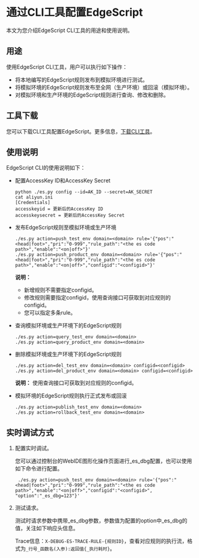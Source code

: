 # 通过CLI工具配置EdgeScript

本文为您介绍EdgeScript CLI工具的用途和使用说明。

## 用途

使用EdgeScript CLI工具，用户可以执行如下操作：

-   将本地编写的EdgeScript规则发布到模拟环境进行测试。
-   将模拟环境的EdgeScript规则发布至全网（生产环境）或回滚（模拟环境）。
-   对模拟环境和生产环境的EdgeScript规则进行查询、修改和删除。

## 工具下载

您可以下载CLI工具配置EdgeScript。更多信息，[下载CLI工具](https://docs-aliyun.cn-hangzhou.oss.aliyun-inc.com/assets/attach/113904/cn_zh/1580886874093/openapi-es-tools-master-b7a3ee97c5d23b5885d8e0ed5fa674b10f83d9e5.zip)。

## 使用说明

EdgeScript CLI的使用说明如下：

-   配置AccessKey ID和AccessKey Secret

    ```
    python ./es.py config --id=AK_ID --secret=AK_SECRET
    cat aliyun.ini
    [Credentials]
    accesskeyid = 更新后的AccessKey ID
    accesskeysecret = 更新后的AccessKey Secret
    ```

-   发布EdgeScript规则至模拟环境或生产环境

    ```
    ./es.py action=push_test_env domain=<domain> rule='{"pos":"<head|foot>","pri":"0-999","rule_path":"<the es code path>","enable":"<on|off>"}'
    ./es.py action=push_product_env domain=<domain> rule='{"pos":"<head|foot>","pri":"0-999","rule_path":"<the es code path>","enable":"<on|off>","configid":"<configid>"}'                    
    ```

    **说明：**

    -   新增规则不需要指定configid。
    -   修改规则需要指定configid，使用查询接口可获取到对应规则的configid。
    -   您可以指定多条rule。
-   查询模拟环境或生产环境下的EdgeScript规则

    ```
    ./es.py action=query_test_env domain=<domain>
    ./es.py action=query_product_env domain=<domain>
    ```

-   删除模拟环境或生产环境下的EdgeScript规则

    ```
    ./es.py action=del_test_env domain=<domain> configid=<configid>
    ./es.py action=del_product_env domain=<domain> configid=<configid>                  
    ```

    **说明：** 使用查询接口可获取到对应规则的configid。

-   模拟环境的EdgeScript规则执行正式发布或回滚

    ```
    ./es.py action=publish_test_env domain=<domain>
    ./es.py action=rollback_test_env domain=<domain>
    ```


## 实时调试方式

1.  配置实时调试。

    您可以通过控制台的WebIDE图形化操作页面进行\_es\_dbg配置，也可以使用如下命令进行配置。

    ```
     ./es.py action=push_test_env domain=<domain> rule='{"pos":"<head|foot>","pri":"0-999","rule_path":"<the es code path>","enable":"<on|off>","configid":"<configid>", "option":"_es_dbg=123"}'
    ```

2.  测试请求。

    测试时请求参数中携带\_es\_dbg参数，参数值为配置的option中\_es\_dbg的值，关注如下响应头信息。

    Trace信息：`X-DEBUG-ES-TRACE-RULE-{规则ID}`，查看对应规则的执行流，格式为`_行号_函数名(入参):返回值{_执行耗时}`。


